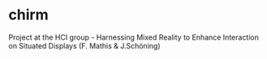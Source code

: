 # chirm
Project at the HCI group - Harnessing Mixed Reality to Enhance Interaction on Situated Displays (F. Mathis &amp; J.Schöning)
